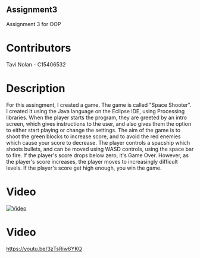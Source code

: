 ## Assignment3
Assignment 3 for OOP

# Contributors
Tavi Nolan - C15406532

# Description
For this assingment, I created a game. The game is called "Space Shooter". I created it using the Java language on the Eclipse IDE, using Processing libraries. 
When the player starts the program, they are greeted by an intro screen, which gives instructions to the user, and also gives them the option to either start playing or change the settings. 
The aim of the game is to shoot the green blocks to increase score, and to avoid the red enemies which cause your score to decrease. The player controls a spacship which shoots bullets, and can be moved using WASD controls, using the space bar to fire.
If the player's score drops below zero, it's Game Over. However, as the player's score increases, the player moves to increasingly difficult levels. If the player's score get high enough, you win the game.


# Video
[![Video](http://img.youtube.com/vi/YOUTUBE_VIDEO_ID_HERE/0.jpg)](http://www.youtube.com/watch?v=3zTsRiw6YKQ)

# Video
https://youtu.be/3zTsRiw6YKQ
